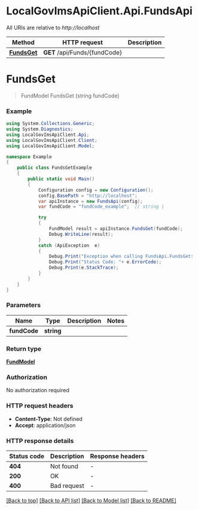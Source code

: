 # LocalGovImsApiClient.Api.FundsApi

All URIs are relative to *http://localhost*

Method | HTTP request | Description
------------- | ------------- | -------------
[**FundsGet**](FundsApi.md#fundsget) | **GET** /api/Funds/{fundCode} | 


<a name="fundsget"></a>
# **FundsGet**
> FundModel FundsGet (string fundCode)



### Example
```csharp
using System.Collections.Generic;
using System.Diagnostics;
using LocalGovImsApiClient.Api;
using LocalGovImsApiClient.Client;
using LocalGovImsApiClient.Model;

namespace Example
{
    public class FundsGetExample
    {
        public static void Main()
        {
            Configuration config = new Configuration();
            config.BasePath = "http://localhost";
            var apiInstance = new FundsApi(config);
            var fundCode = "fundCode_example";  // string | 

            try
            {
                FundModel result = apiInstance.FundsGet(fundCode);
                Debug.WriteLine(result);
            }
            catch (ApiException  e)
            {
                Debug.Print("Exception when calling FundsApi.FundsGet: " + e.Message );
                Debug.Print("Status Code: "+ e.ErrorCode);
                Debug.Print(e.StackTrace);
            }
        }
    }
}
```

### Parameters

Name | Type | Description  | Notes
------------- | ------------- | ------------- | -------------
 **fundCode** | **string**|  | 

### Return type

[**FundModel**](FundModel.md)

### Authorization

No authorization required

### HTTP request headers

 - **Content-Type**: Not defined
 - **Accept**: application/json


### HTTP response details
| Status code | Description | Response headers |
|-------------|-------------|------------------|
| **404** | Not found |  -  |
| **200** | OK |  -  |
| **400** | Bad request |  -  |

[[Back to top]](#) [[Back to API list]](../README.md#documentation-for-api-endpoints) [[Back to Model list]](../README.md#documentation-for-models) [[Back to README]](../README.md)

